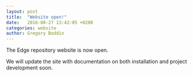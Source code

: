 ```yaml
---
layout: post
title:  "Website open!"
date:   2016-08-27 13:42:05 +0200
categories: website
author: Gregory Boddin
---
```


The Edge repository website is now open.

We will update the site with documentation on both installation and project development soon.
